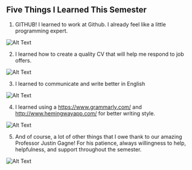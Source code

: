 ## Five Things I Learned This Semester

1. GITHUB! I learned to work at Github. I already feel like a little programming expert.

![Alt Text](https://media.giphy.com/media/xT9IgvSYNAaxOvDHna/giphy.gif)

2. I learned how to create a quality CV that will help me respond to job offers.

![Alt Text](https://media.giphy.com/media/XreQmk7ETCak0/giphy.gif)

3. I learned to communicate and write better in English

![Alt Text](https://media.giphy.com/media/Wow3QqPZLmgCI/giphy.gif)

4. I learned using a https://www.grammarly.com/ and http://www.hemingwayapp.com/ for better writing style. 

![Alt Text](https://media.giphy.com/media/3MaqUBQLnKBH1qfK9Y/giphy.gif)

5. And of course, a lot of other things that I owe thank to our amazing Professor Justin Gagne! 
For his patience, always willingness to help, helpfulness, and support throughout the semester. 

![Alt Text](https://media.giphy.com/media/41Nk4kn1ynXtiJysww/giphy.gif)
